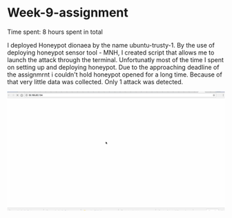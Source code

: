 # Week-9-assignment
Time spent: 8 hours spent in total


I deployed Honeypot dionaea by the name ubuntu-trusty-1. 
By the use of deploying honeypot sensor tool - MNH, I created script that allows me to launch the attack through the terminal.  Unfortunatly most of the time I spent on setting up and deploying honeypot. Due to the approaching deadline of the assignmrnt i couldn't hold honeypot opened for a long time. Because of that very little data was collected. Only 1 attack was detected. 


<img src='hon2.gif' title='hon2' width='' alt='' />

